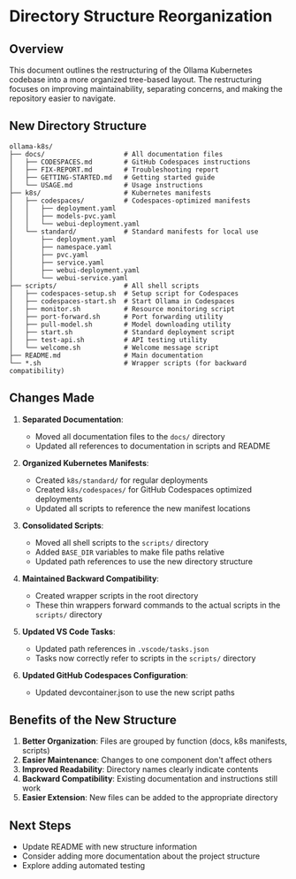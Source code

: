 # Directory Structure Reorganization

## Overview

This document outlines the restructuring of the Ollama Kubernetes codebase into a more organized tree-based layout. The restructuring focuses on improving maintainability, separating concerns, and making the repository easier to navigate.

## New Directory Structure

```
ollama-k8s/
├── docs/                    # All documentation files
│   ├── CODESPACES.md        # GitHub Codespaces instructions
│   ├── FIX-REPORT.md        # Troubleshooting report
│   ├── GETTING-STARTED.md   # Getting started guide
│   └── USAGE.md             # Usage instructions
├── k8s/                     # Kubernetes manifests
│   ├── codespaces/          # Codespaces-optimized manifests
│   │   ├── deployment.yaml
│   │   ├── models-pvc.yaml
│   │   └── webui-deployment.yaml
│   └── standard/            # Standard manifests for local use
│       ├── deployment.yaml
│       ├── namespace.yaml
│       ├── pvc.yaml
│       ├── service.yaml
│       ├── webui-deployment.yaml
│       └── webui-service.yaml
├── scripts/                 # All shell scripts
│   ├── codespaces-setup.sh  # Setup script for Codespaces
│   ├── codespaces-start.sh  # Start Ollama in Codespaces
│   ├── monitor.sh           # Resource monitoring script
│   ├── port-forward.sh      # Port forwarding utility
│   ├── pull-model.sh        # Model downloading utility
│   ├── start.sh             # Standard deployment script
│   ├── test-api.sh          # API testing utility
│   └── welcome.sh           # Welcome message script
├── README.md                # Main documentation
└── *.sh                     # Wrapper scripts (for backward compatibility)
```

## Changes Made

1. **Separated Documentation**:
   - Moved all documentation files to the `docs/` directory
   - Updated all references to documentation in scripts and README

2. **Organized Kubernetes Manifests**:
   - Created `k8s/standard/` for regular deployments
   - Created `k8s/codespaces/` for GitHub Codespaces optimized deployments
   - Updated all scripts to reference the new manifest locations

3. **Consolidated Scripts**:
   - Moved all shell scripts to the `scripts/` directory
   - Added `BASE_DIR` variables to make file paths relative
   - Updated path references to use the new directory structure

4. **Maintained Backward Compatibility**:
   - Created wrapper scripts in the root directory
   - These thin wrappers forward commands to the actual scripts in the `scripts/` directory

5. **Updated VS Code Tasks**:
   - Updated path references in `.vscode/tasks.json`
   - Tasks now correctly refer to scripts in the `scripts/` directory

6. **Updated GitHub Codespaces Configuration**:
   - Updated devcontainer.json to use the new script paths

## Benefits of the New Structure

1. **Better Organization**: Files are grouped by function (docs, k8s manifests, scripts)
2. **Easier Maintenance**: Changes to one component don't affect others
3. **Improved Readability**: Directory names clearly indicate contents
4. **Backward Compatibility**: Existing documentation and instructions still work
5. **Easier Extension**: New files can be added to the appropriate directory

## Next Steps

- Update README with new structure information
- Consider adding more documentation about the project structure
- Explore adding automated testing
